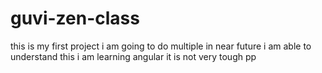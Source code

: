 # guvi-zen-class
this is my first project
i am going to do multiple in near future
i am able to understand this
i am learning angular it is not very tough
pp

